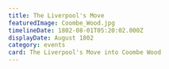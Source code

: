 ```yaml
---
title: The Liverpool's Move
featuredImage: Coombe_Wood.jpg
timelineDate: 1802-08-01T05:20:02.000Z
displayDate: August 1802
category: events
card: The Liverpool's Move into Coombe Wood
---
```

